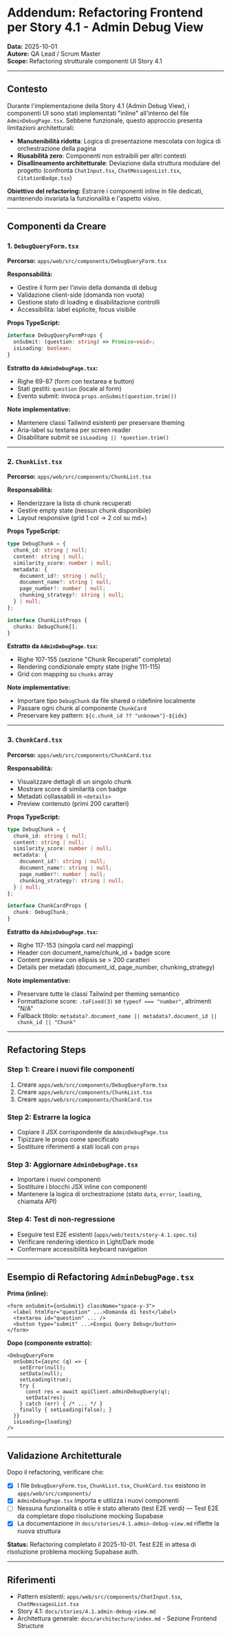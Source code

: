 # Addendum: Refactoring Frontend per Story 4.1 - Admin Debug View

**Data:** 2025-10-01  
**Autore:** QA Lead / Scrum Master  
**Scope:** Refactoring strutturale componenti UI Story 4.1

---

## Contesto

Durante l'implementazione della Story 4.1 (Admin Debug View), i componenti UI sono stati implementati "inline" all'interno del file `AdminDebugPage.tsx`. Sebbene funzionale, questo approccio presenta limitazioni architetturali:

- **Manutenibilità ridotta**: Logica di presentazione mescolata con logica di orchestrazione della pagina
- **Riusabilità zero**: Componenti non estraibili per altri contesti
- **Disallineamento architetturale**: Deviazione dalla struttura modulare del progetto (confronta `ChatInput.tsx`, `ChatMessagesList.tsx`, `CitationBadge.tsx`)

**Obiettivo del refactoring:** Estrarre i componenti inline in file dedicati, mantenendo invariata la funzionalità e l'aspetto visivo.

---

## Componenti da Creare

### 1. `DebugQueryForm.tsx`

**Percorso:** `apps/web/src/components/DebugQueryForm.tsx`

**Responsabilità:**
- Gestire il form per l'invio della domanda di debug
- Validazione client-side (domanda non vuota)
- Gestione stato di loading e disabilitazione controlli
- Accessibilità: label esplicite, focus visibile

**Props TypeScript:**
```typescript
interface DebugQueryFormProps {
  onSubmit: (question: string) => Promise<void>;
  isLoading: boolean;
}
```

**Estratto da `AdminDebugPage.tsx`:**
- Righe 69-87 (form con textarea e button)
- Stati gestiti: `question` (locale al form)
- Evento submit: invoca `props.onSubmit(question.trim())`

**Note implementative:**
- Mantenere classi Tailwind esistenti per preservare theming
- Aria-label su textarea per screen reader
- Disabilitare submit se `isLoading || !question.trim()`

---

### 2. `ChunkList.tsx`

**Percorso:** `apps/web/src/components/ChunkList.tsx`

**Responsabilità:**
- Renderizzare la lista di chunk recuperati
- Gestire empty state (nessun chunk disponibile)
- Layout responsive (grid 1 col → 2 col su md+)

**Props TypeScript:**
```typescript
type DebugChunk = {
  chunk_id: string | null;
  content: string | null;
  similarity_score: number | null;
  metadata: {
    document_id?: string | null;
    document_name?: string | null;
    page_number?: number | null;
    chunking_strategy?: string | null;
  } | null;
};

interface ChunkListProps {
  chunks: DebugChunk[];
}
```

**Estratto da `AdminDebugPage.tsx`:**
- Righe 107-155 (sezione "Chunk Recuperati" completa)
- Rendering condizionale empty state (righe 111-115)
- Grid con mapping su `chunks` array

**Note implementative:**
- Importare tipo `DebugChunk` da file shared o ridefinire localmente
- Passare ogni chunk al componente `ChunkCard`
- Preservare key pattern: `${c.chunk_id ?? "unknown"}-${idx}`

---

### 3. `ChunkCard.tsx`

**Percorso:** `apps/web/src/components/ChunkCard.tsx`

**Responsabilità:**
- Visualizzare dettagli di un singolo chunk
- Mostrare score di similarità con badge
- Metadati collassabili in `<details>`
- Preview contenuto (primi 200 caratteri)

**Props TypeScript:**
```typescript
type DebugChunk = {
  chunk_id: string | null;
  content: string | null;
  similarity_score: number | null;
  metadata: {
    document_id?: string | null;
    document_name?: string | null;
    page_number?: number | null;
    chunking_strategy?: string | null;
  } | null;
};

interface ChunkCardProps {
  chunk: DebugChunk;
}
```

**Estratto da `AdminDebugPage.tsx`:**
- Righe 117-153 (singola card nel mapping)
- Header con document_name/chunk_id + badge score
- Content preview con ellipsis se > 200 caratteri
- Details per metadati (document_id, page_number, chunking_strategy)

**Note implementative:**
- Preservare tutte le classi Tailwind per theming semantico
- Formattazione score: `.toFixed(3)` se `typeof === "number"`, altrimenti "N/A"
- Fallback titolo: `metadata?.document_name || metadata?.document_id || chunk_id || "Chunk"`

---

## Refactoring Steps

### Step 1: Creare i nuovi file componenti
1. Creare `apps/web/src/components/DebugQueryForm.tsx`
2. Creare `apps/web/src/components/ChunkList.tsx`
3. Creare `apps/web/src/components/ChunkCard.tsx`

### Step 2: Estrarre la logica
- Copiare il JSX corrispondente da `AdminDebugPage.tsx`
- Tipizzare le props come specificato
- Sostituire riferimenti a stati locali con `props`

### Step 3: Aggiornare `AdminDebugPage.tsx`
- Importare i nuovi componenti
- Sostituire i blocchi JSX inline con componenti
- Mantenere la logica di orchestrazione (stato `data`, `error`, `loading`, chiamata API)

### Step 4: Test di non-regressione
- Eseguire test E2E esistenti (`apps/web/tests/story-4.1.spec.ts`)
- Verificare rendering identico in Light/Dark mode
- Confermare accessibilità keyboard navigation

---

## Esempio di Refactoring `AdminDebugPage.tsx`

**Prima (inline):**
```tsx
<form onSubmit={onSubmit} className="space-y-3">
  <label htmlFor="question" ...>Domanda di test</label>
  <textarea id="question" ... />
  <button type="submit" ...>Esegui Query Debug</button>
</form>
```

**Dopo (componente estratto):**
```tsx
<DebugQueryForm
  onSubmit={async (q) => {
    setError(null);
    setData(null);
    setLoading(true);
    try {
      const res = await apiClient.adminDebugQuery(q);
      setData(res);
    } catch (err) { /* ... */ }
    finally { setLoading(false); }
  }}
  isLoading={loading}
/>
```

---

## Validazione Architetturale

Dopo il refactoring, verificare che:
- [x] I file `DebugQueryForm.tsx`, `ChunkList.tsx`, `ChunkCard.tsx` esistono in `apps/web/src/components/`
- [x] `AdminDebugPage.tsx` importa e utilizza i nuovi componenti
- [ ] Nessuna funzionalità o stile è stato alterato (test E2E verdi) — Test E2E da completare dopo risoluzione mocking Supabase
- [x] La documentazione in `docs/stories/4.1.admin-debug-view.md` riflette la nuova struttura

**Status:** Refactoring completato il 2025-10-01. Test E2E in attesa di risoluzione problema mocking Supabase auth.

---

## Riferimenti

- Pattern esistenti: `apps/web/src/components/ChatInput.tsx`, `ChatMessagesList.tsx`
- Story 4.1: `docs/stories/4.1.admin-debug-view.md`
- Architettura generale: `docs/architecture/index.md` - Sezione Frontend Structure

